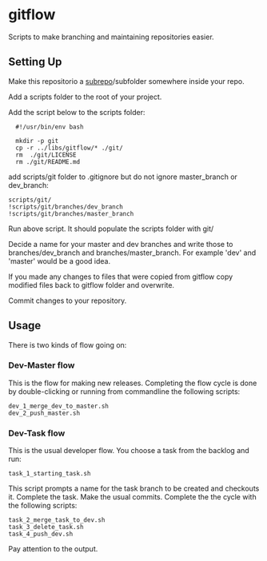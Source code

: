 # gitflow
Scripts to make branching and maintaining repositories easier.

## Setting Up

Make this repositorio a [subrepo](https://github.com/ingydotnet/git-subrepo)/subfolder somewhere inside your repo.

Add a scripts folder to the root of your project.

Add the script below to the scripts folder:
```
  #!/usr/bin/env bash

  mkdir -p git
  cp -r ../libs/gitflow/* ./git/
  rm  ./git/LICENSE
  rm ./git/README.md
```
add scripts/git folder to .gitignore but do not ignore master_branch or dev_branch:

```
scripts/git/
!scripts/git/branches/dev_branch
!scripts/git/branches/master_branch
```

Run above script. It should populate the scripts folder with git/

Decide a name for your master and dev branches and write those to branches/dev_branch and branches/master_branch. For example 'dev' and 'master' would be a good idea.

If you made any changes to files that were copied from gitflow copy modified files back to gitflow folder and overwrite.

Commit changes to your repository.

## Usage

There is two kinds of flow going on:

### Dev-Master flow
This is the flow for making new releases. Completing the flow cycle is done by double-clicking or running from commandline the following scripts:
```
dev_1_merge_dev_to_master.sh
dev_2_push_master.sh
```

### Dev-Task flow
This is the usual developer flow. You choose a task from the backlog and run: 
```
task_1_starting_task.sh
```
This script prompts a name for the task branch to be created and checkouts it. Complete the task. Make the usual commits. Complete the the cycle with the following scripts:
```
task_2_merge_task_to_dev.sh
task_3_delete_task.sh
task_4_push_dev.sh
```
Pay attention to the output.
